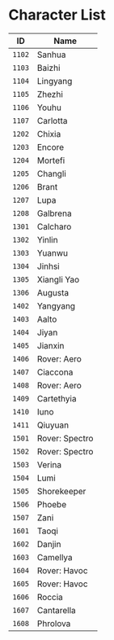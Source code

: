 # Character List

| ID | Name |
|----|------|
| `1102` | Sanhua |
| `1103` | Baizhi |
| `1104` | Lingyang |
| `1105` | Zhezhi |
| `1106` | Youhu |
| `1107` | Carlotta |
| `1202` | Chixia |
| `1203` | Encore |
| `1204` | Mortefi |
| `1205` | Changli |
| `1206` | Brant |
| `1207` | Lupa |
| `1208` | Galbrena |
| `1301` | Calcharo |
| `1302` | Yinlin |
| `1303` | Yuanwu |
| `1304` | Jinhsi |
| `1305` | Xiangli Yao |
| `1306` | Augusta |
| `1402` | Yangyang |
| `1403` | Aalto |
| `1404` | Jiyan |
| `1405` | Jianxin |
| `1406` | Rover: Aero |
| `1407` | Ciaccona |
| `1408` | Rover: Aero |
| `1409` | Cartethyia |
| `1410` | Iuno |
| `1411` | Qiuyuan |
| `1501` | Rover: Spectro |
| `1502` | Rover: Spectro |
| `1503` | Verina |
| `1504` | Lumi |
| `1505` | Shorekeeper |
| `1506` | Phoebe |
| `1507` | Zani |
| `1601` | Taoqi |
| `1602` | Danjin |
| `1603` | Camellya |
| `1604` | Rover: Havoc |
| `1605` | Rover: Havoc |
| `1606` | Roccia |
| `1607` | Cantarella |
| `1608` | Phrolova |
